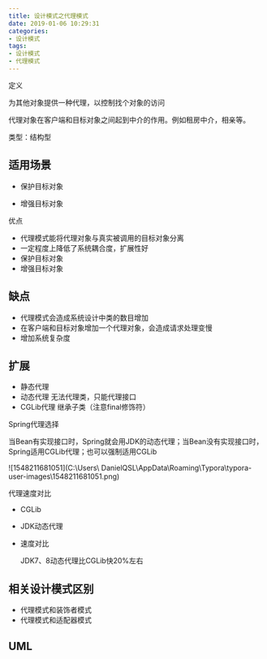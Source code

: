 ```yaml
---
title: 设计模式之代理模式
date: 2019-01-06 10:29:31
categories: 
- 设计模式
tags: 
- 设计模式
- 代理模式
---
```




定义

为其他对象提供一种代理，以控制找个对象的访问



代理对象在客户端和目标对象之间起到中介的作用。例如租房中介，相亲等。



类型：结构型



## 适用场景

- 保护目标对象

- 增强目标对象



优点

- 代理模式能将代理对象与真实被调用的目标对象分离
- 一定程度上降低了系统耦合度，扩展性好
- 保护目标对象
- 增强目标对象



## 缺点

- 代理模式会造成系统设计中类的数目增加
- 在客户端和目标对象增加一个代理对象，会造成请求处理变慢
- 增加系统复杂度



## 扩展

- 静态代理 
- 动态代理 无法代理类，只能代理接口
- CGLib代理 继承子类（注意final修饰符）

Spring代理选择

当Bean有实现接口时，Spring就会用JDK的动态代理；当Bean没有实现接口时，Spring适用CGLib代理；也可以强制适用CGLib

![1548211681051](C:\Users\ DanielQSL\AppData\Roaming\Typora\typora-user-images\1548211681051.png)



代理速度对比

- CGLib 

- JDK动态代理

- 速度对比 

  JDK7、8动态代理比CGLib快20%左右



## 相关设计模式区别
- 代理模式和装饰者模式
- 代理模式和适配器模式



## UML







